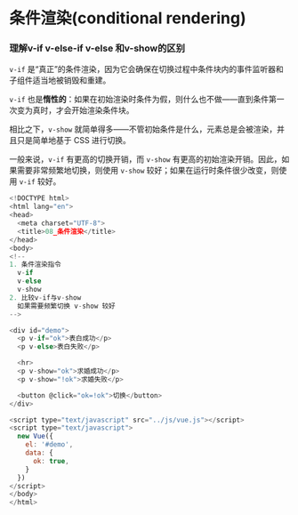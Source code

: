 # 条件渲染\(conditional rendering\)

### 理解v-if v-else-if v-else  和v-show的区别

`v-if` 是“真正”的条件渲染，因为它会确保在切换过程中条件块内的事件监听器和子组件适当地被销毁和重建。

`v-if` 也是**惰性的**：如果在初始渲染时条件为假，则什么也不做——直到条件第一次变为真时，才会开始渲染条件块。

相比之下，`v-show` 就简单得多——不管初始条件是什么，元素总是会被渲染，并且只是简单地基于 CSS 进行切换。

一般来说，`v-if` 有更高的切换开销，而 `v-show` 有更高的初始渲染开销。因此，如果需要非常频繁地切换，则使用 `v-show` 较好；如果在运行时条件很少改变，则使用 `v-if` 较好。

```javascript
<!DOCTYPE html>
<html lang="en">
<head>
  <meta charset="UTF-8">
  <title>08_条件渲染</title>
</head>
<body>
<!--
1. 条件渲染指令
  v-if
  v-else
  v-show
2. 比较v-if与v-show
  如果需要频繁切换 v-show 较好
-->

<div id="demo">
  <p v-if="ok">表白成功</p>
  <p v-else>表白失败</p>

  <hr>
  <p v-show="ok">求婚成功</p>
  <p v-show="!ok">求婚失败</p>

  <button @click="ok=!ok">切换</button>
</div>

<script type="text/javascript" src="../js/vue.js"></script>
<script type="text/javascript">
  new Vue({
    el: '#demo',
    data: {
      ok: true,
    }
  })
</script>
</body>
</html>
```

